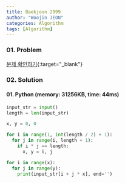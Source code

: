 ```yaml
---
title: Baekjoon 2999
author: "Woojin JEON"
categories: Algorithm
tags: [Algorithm]
---
```


### 01. Problem

[문제 확인하기](https://www.acmicpc.net/problem/2999){:target="_blank"}

### 02. Solution

#### 01. Python (memory: 31256KB, time: 44ms)

```Python
input_str = input()
length = len(input_str)

x, y = 0, 0

for i in range(1, int(length / 2) + 1):
  for j in range(i, length + 1):
    if i * j == length:
      x, y = i, j

for i in range(x):
  for j in range(y):
    print(input_str[i + j * x], end='')
```

